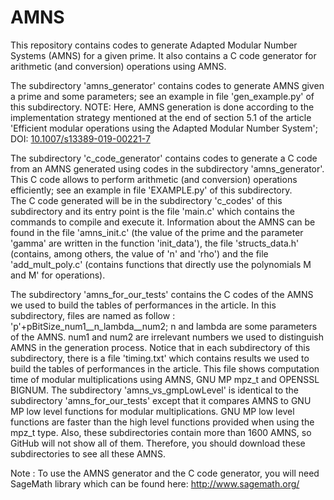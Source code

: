 # AMNS
This repository contains codes to generate Adapted Modular Number Systems (AMNS) for a given prime.
It also contains a C code generator for arithmetic (and conversion) operations using AMNS.


The subdirectory 'amns_generator' contains codes to generate AMNS given a prime and some parameters; see an example in file 'gen_example.py' of this subdirectory. NOTE: Here, AMNS generation is done according to the implementation strategy mentioned at the end of section 5.1 of the article 'Efficient modular operations using the Adapted Modular Number System'; DOI: [10.1007/s13389-019-00221-7](https://doi.org/10.1007/s13389-019-00221-7)


The subdirectory 'c_code_generator' contains codes to generate a C code from an AMNS generated using codes in the subdirectory 'amns_generator'. This C code allows to perform arithmetic (and conversion) operations efficiently; see an example in file 'EXAMPLE.py' of this subdirectory.          
The C code generated will be in the subdirectory 'c_codes' of this subdirectory and its entry point is the file 'main.c' which contains the commands to compile and execute it. Information about the AMNS can be found in the file 'amns_init.c' (the value of the prime and the parameter 'gamma' are written in the function 'init_data'), the file 'structs_data.h' (contains, among others, the value of 'n' and 'rho') and the file 'add_mult_poly.c' (contains functions that directly use the polynomials M and M' for operations).


The subdirectory 'amns_for_our_tests' contains the C codes of the AMNS we used to build the tables of performances in the article.
In this subdirectory, files are named as follow : 'p'+pBitSize_num1__n_lambda__num2; n and lambda are some parameters of the AMNS. num1 and num2 are irrelevant numbers we used to distinguish AMNS in the generation process.
Notice that in each subdirectory of this subdirectory, there is a file 'timing.txt' which contains results we used to build the tables of performances in the article. This file shows computation time of modular multiplications using AMNS, GNU MP mpz_t and OPENSSL BIGNUM.
The subdirectory 'amns_vs_gmpLowLevel' is identical to the subdirectory 'amns_for_our_tests' except that it compares AMNS to GNU MP low level functions for modular multiplications. GNU MP low level functions are faster than the high level functions provided when using the mpz_t type.
Also, these subdirectories contain more than 1600 AMNS, so GitHub will not show all of them. Therefore, you should download these subdirectories to see all these AMNS.



Note : To use the AMNS generator and the C code generator, you will need SageMath library which can be found here: http://www.sagemath.org/

